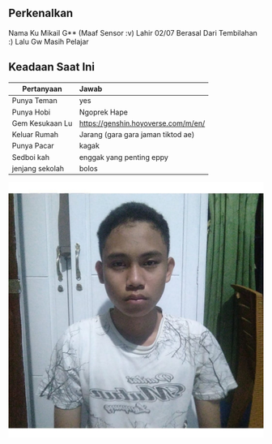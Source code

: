 ## Perkenalkan
Nama Ku Mikail G** (Maaf Sensor :v)
Lahir 02/07 Berasal Dari Tembilahan :)
Lalu Gw Masih Pelajar

## Keadaan Saat Ini

| Pertanyaan              | Jawab                                                       |
| ----------------------- | :---------------------------------------------------------- |
| Punya Teman             | yes                                                         |
| Punya Hobi              | Ngoprek Hape                                                |
| Gem Kesukaan Lu         | https://genshin.hoyoverse.com/m/en/                         |
| Keluar Rumah            | Jarang (gara gara jaman tiktod ae)                          |
| Punya Pacar             | kagak                                                       |
| Sedboi kah              | enggak yang penting eppy                                    |
| jenjang sekolah         | bolos                                                       |

![Orang Tolol](https://github.com/mika1zumi/tentang-gwj-/blob/main/20220914_133540.jpg)
